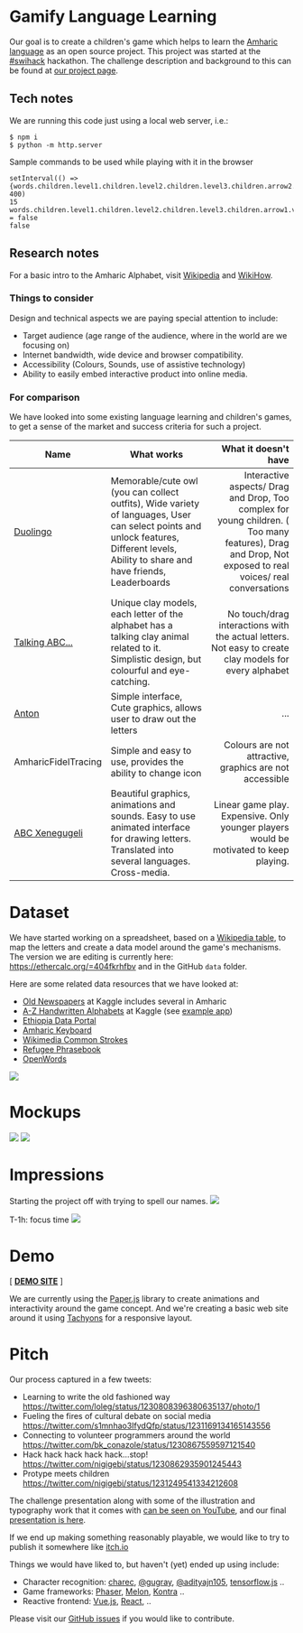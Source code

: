 # Gamify Language Learning

Our goal is to create a children's game which helps to learn the [Amharic language](https://en.wikipedia.org/wiki/Amharic) as an open source project. This project was started at the [#swihack](https://swihack.ch) hackathon. The challenge description and background to this can be found at [our project page](https://db.schoolofdata.ch/project/54).

## Tech notes

We are running this code just using a local web server, i.e.:

```
$ npm i
$ python -m http.server
```

Sample commands to be used while playing with it in the browser

```
setInterval(() => {words.children.level1.children.level2.children.level3.children.arrow2.rotate(45)}, 400)
15
words.children.level1.children.level2.children.level3.children.arrow1.visible = false
false
```

## Research notes

For a basic intro to the Amharic Alphabet, visit [Wikipedia](https://en.m.wikipedia.org/wiki/Ge%CA%BDez_script) and [WikiHow](https://m.wikihow.com/Write-in-Amharic). 

### Things to consider

Design and technical aspects we are paying special attention to include:

- Target audience (age range of the audience, where in the world are we focusing on)
- Internet bandwidth, wide device and browser compatibility.
- Accessibility (Colours, Sounds, use of assistive technology)
- Ability to easily embed interactive product into online media.

### For comparison

We have looked into some existing language learning and children's games, to get a sense of the market and success criteria for such a project.

| Name                                                                       | What works                                                                                                                                                                             |                                                                                                                                    What it doesn't have |
| -------------------------------------------------------------------------- | -------------------------------------------------------------------------------------------------------------------------------------------------------------------------------------- | -------------------------------------------------------------------------------------------------------------------------------------------------------:|
| [Duolingo](https://www.duolingo.com/)                                      | Memorable/cute owl (you can collect outfits), Wide variety of languages, User can select points and unlock features, Different levels, Ability to share and have friends, Leaderboards | Interactive aspects/ Drag and Drop, Too complex for young children. ( Too many features), Drag and Drop, Not exposed to real voices/ real conversations |
| [Talking ABC...](https://apps.apple.com/us/app/talking-abc/id640478677)    | Unique clay models, each letter of the alphabet has a talking clay animal related to it. Simplistic design, but colourful and eye-catching.                                            |                                                   No touch/drag interactions with the actual letters. Not easy to create clay models for every alphabet |
| [Anton](https://anton.app/)                                                | Simple interface, Cute graphics, allows user to draw out the letters                                                                                                                   |                                                                                                                                                     ... |
| AmharicFidelTracing                                                        | Simple and easy to use, provides the ability to change icon                                                                                                                            |                                                                                                 Colours are not attractive, graphics are not accessible |
| [ABC Xenegugeli](https://www.rolandzoss.com/xenegugeli/txenegugeli_EN.htm) | Beautiful graphics, animations and sounds. Easy to use animated interface for drawing letters. Translated into several languages. Cross-media.                                                          |                                                                                                                            Linear game play. Expensive. Only younger players would be motivated to keep playing. |


# Dataset

We have started working on a spreadsheet, based on a [Wikipedia table](https://en.wikipedia.org/wiki/Amharic#Alphasyllabary), to map the letters and create a data model around the game's mechanisms. The version we are editing is currently here: https://ethercalc.org/=404fkrhfbv and in the GitHub `data` folder.

Here are some related data resources that we have looked at:

- [Old Newspapers](https://www.kaggle.com/alvations/old-newspapers/kernels) at Kaggle includes several in Amharic
- [A-Z Handwritten Alphabets](https://www.kaggle.com/sachinpatel21/az-handwritten-alphabets-in-csv-format) at Kaggle (see [example app](https://medium.com/@kuyu12/how-to-implement-my-ml-model-in-ios-app-fffa242b5463))
- [Ethiopia Data Portal](https://ethiopia.opendataforafrica.org/data/#topic=Ethiopia)
- [Amharic Keyboard](https://www.lexilogos.com/keyboard/amharic.htm)
- [ Wikimedia Common Strokes](https://commons.m.wikimedia.org/wiki/Commons:Stroke_Order_Project)
- [Refugee Phrasebook](https://refugeephrasebook.de/faq/)
- [OpenWords](https://opensource.com/life/16/9/openwords)

![](https://us-east-1.linodeobjects.com/dribdat/uploads/upload_5a112f9a5b9ce89968856e2c548766ef.jpg)

# Mockups

![](https://us-east-1.linodeobjects.com/dribdat/uploads/upload_7440782726578131205f113f6463cd02.jpg)
![](https://us-east-1.linodeobjects.com/dribdat/uploads/upload_4c54a000e5decf461f5f6a9b21f0d0ad.JPG)

# Impressions

Starting the project off with trying to spell our names.
![](https://us-east-1.linodeobjects.com/dribdat/uploads/upload_c97387bcdd7d4336ac5ff98a875f5868.JPG)

T-1h: focus time
![](https://us-east-1.linodeobjects.com/dribdat/uploads/upload_1ee120397ec385454ecc4e12c981fe6e.JPG)

# Demo

[ **[DEMO SITE](https://evisat.github.io/gamifylanguagelearning/)** ]

We are currently using the [Paper.js](http://paperjs.org/) library to create animations and interactivity around the game concept. And we're creating a basic web site around it using [Tachyons](http://tachyons.io/) for a responsive layout.

# Pitch

Our process captured in a few tweets:

- Learning to write the old fashioned way
https://twitter.com/loleg/status/1230808396380635137/photo/1
- Fueling the fires of cultural debate on social media
https://twitter.com/s1mnhao3IfydQfp/status/1231169134165143556
- Connecting to volunteer programmers around the world
https://twitter.com/bk_conazole/status/1230867559597121540
- Hack hack hack hack hack...stop!
https://twitter.com/nigigebi/status/1230862935901245443
- Protype meets children
https://twitter.com/nigigebi/status/1231249541334212608

The challenge presentation along with some of the illustration and typography work that it comes with [can be seen on YouTube](https://youtu.be/eFQOhz3Cz8Q?t=3785), and our final [presentation is here](https://youtu.be/8-FmarNlxgA?t=2955).

If we end up making something reasonably playable, we would like to try to publish it somewhere like [itch.io](https://itch.io/search?q=language)

Things we would have liked to, but haven't (yet) ended up using include:

- Character recognition: [charec](https://github.com/fujimotos/charec), [@gugray](https://github.com/gugray/hanzi_lookup), [@adityajn105](https://github.com/adityajn105/Character-Recognition-webapp), [tensorflow.js](https://mnist.netlify.com/) ..
- Game frameworks: [Phaser](https://github.com/photonstorm/phaser3-examples), [Melon](lwww.melonjs.org), [Kontra](https://straker.github.io/kontra/) ..
- Reactive frontend: [Vue.js](https://madewithvuejs.com/games), [React](https://github.com/bberak/react-native-game-engine-handbook), ..

Please visit our [GitHub issues](https://github.com/evisat/gamifylanguagelearning/issues) if you would like to contribute.
